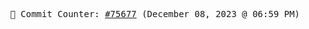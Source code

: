 <p align="center">
    <samp>
        📮 Commit Counter: <a href="https://github.com/Javascript-void0/Javascript-void0/commits/main">#75677</a> (December 08, 2023 @ 06:59 PM)
    </samp>
</p>